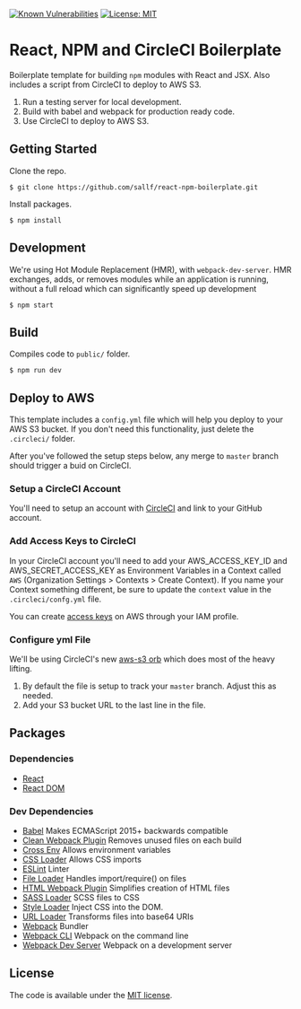 [![Known Vulnerabilities](https://snyk.io/test/github/sallf/react-npm-boilerplate/badge.svg)](https://snyk.io/test/github/sallf/react-npm-boilerplate)
[![License: MIT](https://img.shields.io/badge/License-MIT-yellow.svg)](LICENSE)

# React, NPM and CircleCI Boilerplate
Boilerplate template for building `npm` modules with React and JSX. Also includes a script from CircleCI to deploy to AWS S3.
1. Run a testing server for local development.
2. Build with babel and webpack for production ready code.
3. Use CircleCI to deploy to AWS S3.

## Getting Started
Clone the repo.
```
$ git clone https://github.com/sallf/react-npm-boilerplate.git
```
Install packages.
```
$ npm install
```

## Development
We're using Hot Module Replacement (HMR), with `webpack-dev-server`. HMR exchanges, adds, or removes modules while an application is running, without a full reload which can significantly speed up development
```
$ npm start
```

## Build
Compiles code to `public/` folder.
```
$ npm run dev
```

## Deploy to AWS
This template includes a `config.yml` file which will help you deploy to your AWS S3 bucket. If you don't need this functionality, just delete the `.circleci/` folder.

After you've followed the setup steps below, any merge to `master` branch should trigger a buid on CircleCI.

### Setup a CircleCI Account
You'll need to setup an account with [CircleCI](https://circleci.com/) and link to your GitHub account.

### Add Access Keys to CircleCI
In your CircleCI account you'll need to add your AWS_ACCESS_KEY_ID and AWS_SECRET_ACCESS_KEY as Environment Variables in a Context called `AWS` (Organization Settings > Contexts > Create Context). If you name your Context something different, be sure to update the `context` value in the `.circleci/confg.yml` file.

You can create [access keys](https://aws.amazon.com/blogs/security/how-to-find-update-access-keys-password-mfa-aws-management-console/) on AWS through your IAM profile.

### Configure yml File
We'll be using CircleCI's new [aws-s3 orb](https://circleci.com/orbs/registry/orb/circleci/aws-s3) which does most of the heavy lifting.
1. By default the file is setup to track your `master` branch. Adjust this as needed.
2. Add your S3 bucket URL to the last line in the file.

## Packages
### Dependencies
- [React](https://www.npmjs.com/package/react)
- [React DOM](https://www.npmjs.com/package/react-dom)

### Dev Dependencies
- [Babel](https://www.npmjs.com/package/@babel/core) Makes ECMAScript 2015+ backwards compatible
- [Clean Webpack Plugin](https://www.npmjs.com/package/clean-webpack-plugin) Removes unused files on each build
- [Cross Env](https://www.npmjs.com/package/cross-env) Allows environment variables
- [CSS Loader](https://www.npmjs.com/package/css-loader) Allows CSS imports
- [ESLint](https://www.npmjs.com/package/eslint) Linter
- [File Loader](https://www.npmjs.com/package/file-loader) Handles import/require() on files
- [HTML Webpack Plugin](https://www.npmjs.com/package/html-webpack-plugin) Simplifies creation of HTML files
- [SASS Loader](https://www.npmjs.com/package/sass-loader) SCSS files to CSS
- [Style Loader](https://www.npmjs.com/package/style-loader) Inject CSS into the DOM.
- [URL Loader](https://www.npmjs.com/package/url-loader) Transforms files into base64 URIs
- [Webpack](https://www.npmjs.com/package/webpack) Bundler
- [Webpack CLI](https://www.npmjs.com/package/webpack-cli) Webpack on the command line
- [Webpack Dev Server](https://www.npmjs.com/package/webpack) Webpack on a development server

## License

The code is available under the [MIT license](LICENSE).
